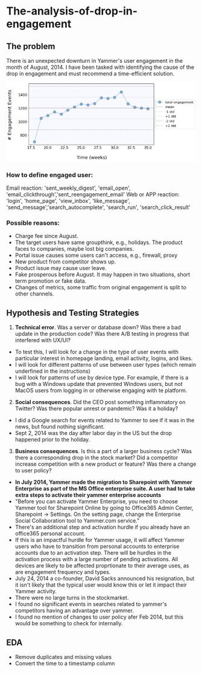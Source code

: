 # The-analysis-of-drop-in-engagement

## The problem
There is an unexpected downturn in Yammer's user engagement in the month of August, 2014. I have been tasked with identifying the cause of the drop in engagement and must recommend a time-efficient solution.

![user downturn](https://github.com/stemgene/The-analysis-of-drop-in-engagement/blob/main/imgs/user.png)

### How to define engaged user:
Email reaction: 'sent_weekly_digest', 'email_open', 'email_clickthrough','sent_reengagement_email'
Web or APP reaction: 'login', 'home_page', 'view_inbox', 'like_message', 'send_message','search_autocomplete', 'search_run', 'search_click_result'

### Possible reasons:
* Charge fee since August.
* The target users have same groupthink, e.g., holidays. The product faces to companies, maybe lost big companies.
* Portal issue causes some users can't access, e.g., firewall, proxy
* New product from competitor shows up.
* Product issue may cause user leave.
* Fake prosperous before August. It may happen in two situations, short term promotion or fake data.
* Changes of metrics, some traffic from original engagement is split to other channels.

## Hypothesis and Testing Strategies
1. **Technical error**. Was a server or database down? Was there a bad update in the production code? Was there A/B testing in progress that interfered with UX/UI?
  * To test this, I will look for a change in the type of user events with particular interest in homepage landing, email activity, logins, and likes.
  * I will look for different patterns of use between user types (which remain underfined in the instructions)
  * I will look for patterns of use by device type. For example, if there is a bug with a Windows update that prevented Windows users, but not MacOS users from logging in or otherwise engaging with te platform.

2. **Social consequences**. Did the CEO post something inflammatory on Twitter? Was there popular unrest or pandemic? Was it a holiday?
 * I did a Google search for events related to Yammer to see if it was in the news, but found nothing significant.
 * Sept 2, 2014 was the day after labor day in the US but the drop happened prior to the holiday.
 
3. **Business consequences**. Is this a part of a larger business cycle? Was there a corresponding drop in the stock market? Did a competitor increase competition with a new product or feature? Was there a change to user policy?
 * **In July 2014, Yammer made the migration to Sharepoint with Yammer Enterprise as part of the MS Office enterprise suite. A user had to take extra steps to activate their yammer enterprise accounts**
  * "Before you can activate Yammer Enterprise, you need to choose Yammer tool for Sharepoint Online by going to Office365 Admin Center, Sharepoint -> Settings. On the setting page, change the Enterprise Social Collaboration tool to Yammer.com service."
  * There's an additional step and activation hurdle if you already have an office365 personal account.
  * If this is an impactful hurdle for Yammer usage, it will affect Yammer users who have to transition from personal accounts to enterprise accounts due to an activation step. There will be hurdles in the activation process with a large number of pending activations. All devices are likely to be affected proprtionate to their average uses, as are engagement frequency and types.
 * July 24, 2014 a co-founder, David Sacks announced his resignation, but it isn't likely that the typical user would know this or let it impact their Yammer activity.
 * There were no large turns in the stockmarket.
 * I found no significant events in searches related to yammer's competitors having an advantage over yammer.
 * I found no mention of changes to user policy afer Feb 2014, but this would be something to check for internally.
  
## EDA
* Remove duplicates and missing values
* Convert the time to a timestamp column
